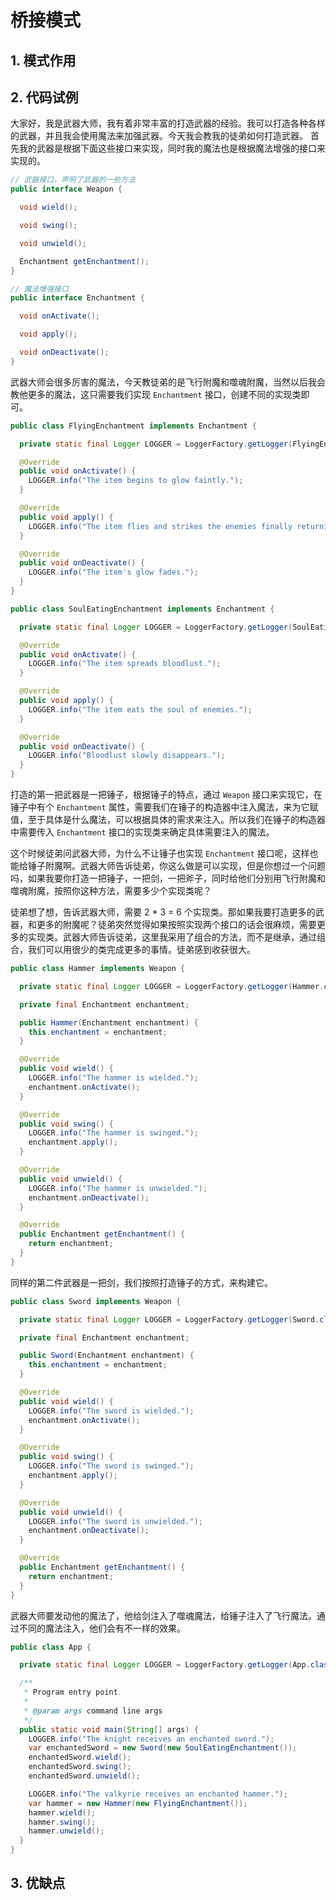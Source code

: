 # 桥接模式

## 1. 模式作用

## 2. 代码试例

大家好，我是武器大师，我有着非常丰富的打造武器的经验。我可以打造各种各样的武器，并且我会使用魔法来加强武器。今天我会教我的徒弟如何打造武器。
首先我的武器是根据下面这些接口来实现，同时我的魔法也是根据魔法增强的接口来实现的。

```java
// 武器接口，声明了武器的一些方法
public interface Weapon {

  void wield();

  void swing();

  void unwield();

  Enchantment getEnchantment();
}

// 魔法增强接口
public interface Enchantment {

  void onActivate();

  void apply();

  void onDeactivate();
}
```

武器大师会很多厉害的魔法，今天教徒弟的是飞行附魔和噬魂附魔，当然以后我会教他更多的魔法，这只需要我们实现 ``Enchantment`` 接口，创建不同的实现类即可。

```java
public class FlyingEnchantment implements Enchantment {

  private static final Logger LOGGER = LoggerFactory.getLogger(FlyingEnchantment.class);

  @Override
  public void onActivate() {
    LOGGER.info("The item begins to glow faintly.");
  }

  @Override
  public void apply() {
    LOGGER.info("The item flies and strikes the enemies finally returning to owner's hand.");
  }

  @Override
  public void onDeactivate() {
    LOGGER.info("The item's glow fades.");
  }
}

public class SoulEatingEnchantment implements Enchantment {

  private static final Logger LOGGER = LoggerFactory.getLogger(SoulEatingEnchantment.class);

  @Override
  public void onActivate() {
    LOGGER.info("The item spreads bloodlust.");
  }

  @Override
  public void apply() {
    LOGGER.info("The item eats the soul of enemies.");
  }

  @Override
  public void onDeactivate() {
    LOGGER.info("Bloodlust slowly disappears.");
  }
}
```

打造的第一把武器是一把锤子，根据锤子的特点，通过 ``Weapon`` 接口来实现它，在锤子中有个 ``Enchantment`` 属性，需要我们在锤子的构造器中注入魔法，来为它赋值，至于具体是什么魔法，可以根据具体的需求来注入。所以我们在锤子的构造器中需要传入 ``Enchantment`` 接口的实现类来确定具体需要注入的魔法。

这个时候徒弟问武器大师，为什么不让锤子也实现 ``Enchantment`` 接口呢，这样也能给锤子附魔啊。武器大师告诉徒弟，你这么做是可以实现，但是你想过一个问题吗，如果我要你打造一把锤子，一把剑，一把斧子，同时给他们分别用飞行附魔和噬魂附魔，按照你这种方法，需要多少个实现类呢？

徒弟想了想，告诉武器大师，需要 2 * 3 = 6 个实现类。那如果我要打造更多的武器，和更多的附魔呢？徒弟突然觉得如果按照实现两个接口的话会很麻烦，需要更多的实现类。武器大师告诉徒弟，这里我采用了组合的方法，而不是继承，通过组合，我们可以用很少的类完成更多的事情。徒弟感到收获很大。

```java
public class Hammer implements Weapon {

  private static final Logger LOGGER = LoggerFactory.getLogger(Hammer.class);

  private final Enchantment enchantment;

  public Hammer(Enchantment enchantment) {
    this.enchantment = enchantment;
  }

  @Override
  public void wield() {
    LOGGER.info("The hammer is wielded.");
    enchantment.onActivate();
  }

  @Override
  public void swing() {
    LOGGER.info("The hammer is swinged.");
    enchantment.apply();
  }

  @Override
  public void unwield() {
    LOGGER.info("The hammer is unwielded.");
    enchantment.onDeactivate();
  }

  @Override
  public Enchantment getEnchantment() {
    return enchantment;
  }
}
```

同样的第二件武器是一把剑，我们按照打造锤子的方式，来构建它。

```java
public class Sword implements Weapon {

  private static final Logger LOGGER = LoggerFactory.getLogger(Sword.class);

  private final Enchantment enchantment;

  public Sword(Enchantment enchantment) {
    this.enchantment = enchantment;
  }

  @Override
  public void wield() {
    LOGGER.info("The sword is wielded.");
    enchantment.onActivate();
  }

  @Override
  public void swing() {
    LOGGER.info("The sword is swinged.");
    enchantment.apply();
  }

  @Override
  public void unwield() {
    LOGGER.info("The sword is unwielded.");
    enchantment.onDeactivate();
  }

  @Override
  public Enchantment getEnchantment() {
    return enchantment;
  }
}
```

武器大师要发动他的魔法了，他给剑注入了噬魂魔法，给锤子注入了飞行魔法。通过不同的魔法注入，他们会有不一样的效果。

```java
public class App {

  private static final Logger LOGGER = LoggerFactory.getLogger(App.class);

  /**
   * Program entry point.
   *
   * @param args command line args
   */
  public static void main(String[] args) {
    LOGGER.info("The knight receives an enchanted sword.");
    var enchantedSword = new Sword(new SoulEatingEnchantment());
    enchantedSword.wield();
    enchantedSword.swing();
    enchantedSword.unwield();

    LOGGER.info("The valkyrie receives an enchanted hammer.");
    var hammer = new Hammer(new FlyingEnchantment());
    hammer.wield();
    hammer.swing();
    hammer.unwield();
  }
}
```

## 3. 优缺点
